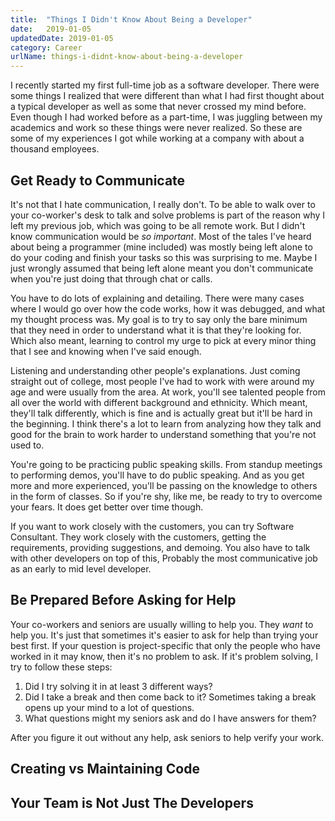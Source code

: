 ```yaml
---
title:  "Things I Didn't Know About Being a Developer"
date:   2019-01-05
updatedDate: 2019-01-05
category: Career
urlName: things-i-didnt-know-about-being-a-developer
---
```


I recently started my first full-time job as a software developer. There were
some things I realized that were different than what I had first thought about
a typical developer as well as some that never crossed my mind before. Even
though I had worked before as a part-time, I was juggling between my academics
and work so these things were never realized. So these are some of my experiences
I got while working at a company with about a thousand employees.

## Get Ready to Communicate

It's not that I hate communication, I really don't. To be able to walk over to
your co-worker's desk to talk and solve problems is part of the reason why I
left my previous job, which was going to be all remote work. But I didn't know
communication would be _so important_. Most of the tales I've heard about being
a programmer (mine included) was mostly being left alone to do your coding and
finish your tasks so this was surprising to me. Maybe I just wrongly assumed
that being left alone meant you don't communicate when you're just doing that
through chat or calls.

You have to do lots of explaining and detailing. There were many cases where I
would go over how the code works, how it was debugged, and what my thought
process was. My goal is to try to say only the bare minimum that they need in
order to understand what it is that they're looking for. Which also meant,
learning to control my urge to pick at every minor thing that I see and knowing
when I've said enough.

Listening and understanding other people's explanations. Just coming straight
out of college, most people I've had to work with were around my age and were
usually from the area. At work, you'll see talented people from all over the
world with different background and ethnicity. Which meant, they'll talk
differently, which is fine and is actually great but it'll be hard in the beginning.
I think there's a lot to learn from analyzing how they talk and good for the brain
to work harder to understand something that you're not used to.

You're going to be practicing public speaking skills. From standup meetings to
performing demos, you'll have to do public speaking. And as you get more and more
experienced, you'll be passing on the knowledge to others in the form of classes.
So if you're shy, like me, be ready to try to overcome your fears. It does get
better over time though.

If you want to work closely with the customers, you can try Software Consultant.
They work closely with the customers, getting the requirements, providing
suggestions, and demoing. You also have to talk with other developers on top of this,
Probably the most communicative job as an early to mid level developer.

## Be Prepared Before Asking for Help

Your co-workers and seniors are usually willing to help you. They _want_ to help
you. It's just that sometimes it's easier to ask for help than trying your
best first. If your question is project-specific that only the people who have
worked in it may know, then it's no problem to ask. If it's problem solving, I try
to follow these steps:

1. Did I try solving it in at least 3 different ways?
2. Did I take a break and then come back to it? Sometimes taking a break opens
up your mind to a lot of questions.
3. What questions might my seniors ask and do I have answers for them?

After you figure it out without any help, ask seniors to help verify your work.

## Creating vs Maintaining Code

## Your Team is Not Just The Developers
